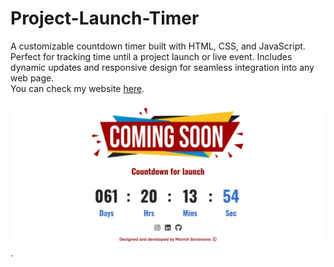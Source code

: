# Project-Launch-Timer
A customizable countdown timer built with HTML, CSS, and JavaScript. Perfect for tracking time until a project launch or live event. Includes dynamic updates and responsive design for seamless integration into any web page.
<br>
You can check my website [here](https://manish9322.github.io/Project-Launch-Timer/).
<br>
<br>
![Alt text](Comming-soon.png).
